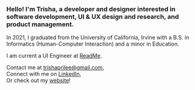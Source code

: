 ### Hello! I'm Trisha, a developer and designer interested in software development, UI & UX design and research, and product management.

In 2021, I graduated from the University of California, Irvine with a B.S. in Informatics (Human-Computer Interaction) and a minor in Education.

I am current a UI Engineer at [ReadMe](https://readme.com/).

Contact me at trishaprilee@gmail.com,\
Connect with me on [LinkedIn](https://www.linkedin.com/in/trishaprile/),\
Or check out my [website](https://trishaprile.com/)!
